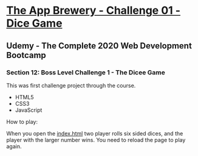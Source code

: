 # [The App Brewery - Challenge 01 - Dice Game](https://arpadgbondor.github.io/The_App_Brewery-Challenge_01-Dice_Game/)

## Udemy - The Complete 2020 Web Development Bootcamp
### Section 12: Boss Level Challenge 1 - The Dicee Game

This was first challenge project through the course.
 - HTML5
 - CSS3
 - JavaScript

How to play:

When you open the [index.html](https://arpadgbondor.github.io/The_App_Brewery-Challenge_01-Dice_Game/) two player rolls six sided dices, and the player with the larger number wins. You need to reload the page to play again. 
